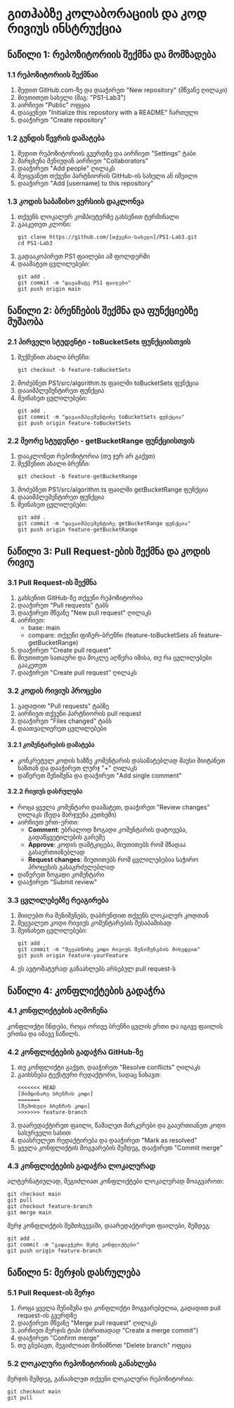 # გითჰაბზე კოლაბორაციის და კოდ რივიუს ინსტრუქცია

## ნაწილი 1: რეპოზიტორიის შექმნა და მომზადება

### 1.1 რეპოზიტორიის შექმნაი

1. შედით GitHub.com-ზე და დააჭირეთ "New repository" (მწვანე ღილაკი)
2. მიუთითეთ სახელი (მაგ: "PS1-Lab3")
3. აირჩიეთ "Public" ოფცია
4. დააყენეთ "Initialize this repository with a README" ჩართული
5. დააჭირეთ "Create repository"

### 1.2 გუნდის წევრის დამატება

1. შედით რეპოზიტორიის გვერდზე და აირჩიეთ "Settings" ტაბი
2. მარცხენა მენიუდან აირჩიეთ "Collaborators"
3. დააჭირეთ "Add people" ღილაკს
4. შეიყვანეთ თქვენი პარტნიორის GitHub-ის სახელი ან იმეილი
5. დააჭირეთ "Add [username] to this repository"

### 1.3 კოდის საბაზისო ვერსიის დაკლონვა

1. თქვენს ლოკალურ კომპიუტერზე გახსენით ტერმინალი
2. გააკეთეთ კლონი:
   ```
   git clone https://github.com/[თქვენი-სახელი]/PS1-Lab3.git
   cd PS1-Lab3
   ```
3. გადააკოპირეთ PS1 ფაილები ამ ფოლდერში
4. დაამატეთ ცვლილებები:
   ```
   git add .
   git commit -m "დავამატე PS1 ფაილები"
   git push origin main
   ```

## ნაწილი 2: ბრენჩების შექმნა და ფუნქციებზე მუშაობა

### 2.1 პირველი სტუდენტი - toBucketSets ფუნქციისთვის

1. შექმენით ახალი ბრენჩი:
   ```
   git checkout -b feature-toBucketSets
   ```
2. მოძებნეთ PS1/src/algorithm.ts ფაილში toBucketSets ფუნქცია
3. დააიმპლემენტირეთ ფუნქცია
4. შეინახეთ ცვლილებები:
   ```
   git add .
   git commit -m "დავაიმპლემენტირე toBucketSets ფუნქცია"
   git push origin feature-toBucketSets
   ```

### 2.2 მეორე სტუდენტი - getBucketRange ფუნქციისთვის

1. დააკლონეთ რეპოზიტორია (თუ ჯერ არ გაქვთ)
2. შექმენით ახალი ბრენჩი:
   ```
   git checkout -b feature-getBucketRange
   ```
3. მოძებნეთ PS1/src/algorithm.ts ფაილში getBucketRange ფუნქცია
4. დააიმპლემენტირეთ ფუნქცია
5. შეინახეთ ცვლილებები:
   ```
   git add .
   git commit -m "დავაიმპლემენტირე getBucketRange ფუნქცია"
   git push origin feature-getBucketRange
   ```

## ნაწილი 3: Pull Request-ების შექმნა და კოდის რივიუ

### 3.1 Pull Request-ის შექმნა

1. გახსენით GitHub-ზე თქვენი რეპოზიტორია
2. დააჭირეთ "Pull requests" ტაბს
3. დააჭირეთ მწვანე "New pull request" ღილაკს
4. აირჩიეთ:
   - base: main
   - compare: თქვენი ფიჩერ-ბრენჩი (feature-toBucketSets ან feature-getBucketRange)
5. დააჭირეთ "Create pull request"
6. მიუთითეთ სათაური და მოკლე აღწერა იმისა, თუ რა ცვლილებები გააკეთეთ
7. დააჭირეთ "Create pull request" ღილაკს

### 3.2 კოდის რივიუს პროცესი

1. გადადით "Pull requests" ტაბზე
2. აირჩიეთ თქვენი პარტნიორის pull request
3. დააჭირეთ "Files changed" ტაბს
4. დაათვალიერეთ ცვლილებები

#### 3.2.1 კომენტარების დამატება

- კონკრეტულ კოდის ხაზზე კომენტარის დასამატებლად მაუსი მიიტანეთ ხაზთან და დააჭირეთ ლურჯ "+" ღილაკს
- დაწერეთ შენიშვნა და დააჭირეთ "Add single comment"

#### 3.2.2 რივიუს დასრულება

- როცა ყველა კომენტარი დაამატეთ, დააჭირეთ "Review changes" ღილაკს (ზედა მარჯვენა კუთხეში)
- აირჩიეთ ერთ-ერთი:
  - **Comment**: უბრალოდ ზოგადი კომენტარის დატოვება, გადაწყვეტილების გარეშე
  - **Approve**: კოდის დამტკიცება, მიუთითებს რომ მზადაა გასაერთიანებლად
  - **Request changes**: მიუთითებს რომ ცვლილებებია საჭირო პროცესის გასაგრძელებლად
- დაწერეთ ზოგადი კომენტარი
- დააჭირეთ "Submit review"

### 3.3 ცვლილებებზე რეაგირება

1. მიიღებთ რა შენიშვნებს, დაბრუნდით თქვენს ლოკალურ კოდთან
2. შეცვალეთ კოდი რივიუს კომენტარების შესაბამისად
3. შეინახეთ ცვლილებები:
   ```
   git add .
   git commit -m "შევასწორე კოდი რივიუს შენიშვნების მიხედვით"
   git push origin feature-yourFeature
   ```
4. ეს ავტომატურად განაახლებს არსებულ pull request-ს

## ნაწილი 4: კონფლიქტების გადაჭრა

### 4.1 კონფლიქტების აღმოჩენა

კონფლიქტი ჩნდება, როცა ორივე ბრენჩი ცვლის ერთი და იგივე ფაილის ერთსა და იმავე ნაწილს.

### 4.2 კონფლიქტების გადაჭრა GitHub-ზე

1. თუ კონფლიქტი გაქვთ, დააჭირეთ "Resolve conflicts" ღილაკს
2. გაიხსნება ტექსტური რედაქტორი, სადაც ნახავთ:
   ```
   <<<<<<< HEAD
   [მიმდინარე ბრენჩის კოდი]
   =======
   [შემოსული ბრენჩის კოდი]
   >>>>>>> feature-branch
   ```
3. დაარედაქტირეთ ფაილი, წაშალეთ მარკერები და გააერთიანეთ კოდი სასურველი სახით
4. დაასრულეთ რედაქტირება და დააჭირეთ "Mark as resolved"
5. ყველა კონფლიქტის მოგვარების შემდეგ, დააჭირეთ "Commit merge"

### 4.3 კონფლიქტების გადაჭრა ლოკალურად

ალტერნატიულად, შეგიძლიათ კონფლიქტები ლოკალურად მოაგვაროთ:

```
git checkout main
git pull
git checkout feature-branch
git merge main
```

მერჯ კონფლიქტის შემთხვევაში, დაარედაქტირეთ ფაილები, შემდეგ:

```
git add .
git commit -m "გადავჭერი მერჯ კონფლიქტები"
git push origin feature-branch
```

## ნაწილი 5: მერჯის დასრულება

### 5.1 Pull Request-ის მერჯი

1. როცა ყველა შენიშვნა და კონფლიქტი მოგვარებულია, გადადით pull request-ის გვერდზე
2. დააჭირეთ მწვანე "Merge pull request" ღილაკს
3. აირჩიეთ მერჯის ტიპი (ძირითადად "Create a merge commit")
4. დააჭირეთ "Confirm merge"
5. თუ გნებავთ, შეგიძლიათ მონიშნოთ "Delete branch" ოფცია

### 5.2 ლოკალური რეპოზიტორიის განახლება

მერჯის შემდეგ, განაახლეთ თქვენი ლოკალური რეპოზიტორია:

```
git checkout main
git pull
```
